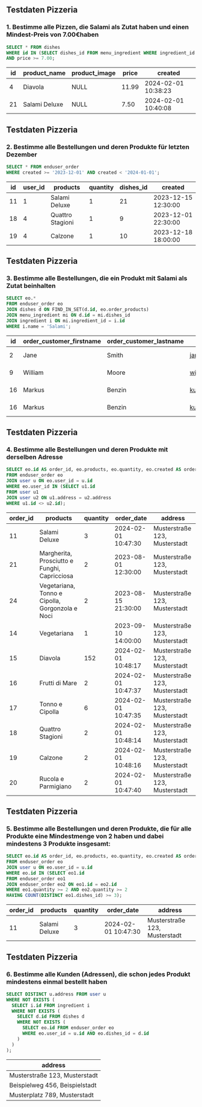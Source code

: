 ## Testdaten Pizzeria
### 1. Bestimme alle Pizzen, die Salami als Zutat haben und einen Mindest-Preis von 7.00€haben 

```sql
SELECT * FROM dishes 
WHERE id IN (SELECT dishes_id FROM menu_ingredient WHERE ingredient_id = (SELECT id FROM ingredient WHERE name = 'Salami'))
AND price >= 7.00;

```
| id | product_name   | product_image | price |         created         |
|----|----------------|---------------|-------|-------------------------|
| 4  | Diavola        | NULL          | 11.99 | 2024-02-01 10:38:23    |
| 21 | Salami Deluxe  | NULL          | 7.50  | 2024-02-01 10:40:08    |



## Testdaten Pizzeria
### 2. Bestimme alle Bestellungen und deren Produkte für letzten Dezember 

```sql
SELECT * FROM enduser_order 
WHERE created >= '2023-12-01' AND created < '2024-01-01';

```
| id  | user_id | products          | quantity | dishes_id |         created         |
|-----|---------|-------------------|----------|-----------|-------------------------|
| 11  | 1       | Salami Deluxe     | 1        | 21        | 2023-12-15 12:30:00    |
| 18  | 4       | Quattro Stagioni  | 1        | 9         | 2023-12-01 22:30:00    |
| 19  | 4       | Calzone           | 1        | 10        | 2023-12-18 18:00:00   |


## Testdaten Pizzeria
### 3. Bestimme alle Bestellungen, die ein Produkt mit Salami als Zutat beinhalten 

```sql
SELECT eo.*
FROM enduser_order eo
JOIN dishes d ON FIND_IN_SET(d.id, eo.order_products)
JOIN menu_ingredient mi ON d.id = mi.dishes_id
JOIN ingredient i ON mi.ingredient_id = i.id
WHERE i.name = 'Salami';
```
| id  | order_customer_firstname | order_customer_lastname | order_customer_email          | order_customer_phonenumber | order_products                                               | order_products_quantity | order_products_images | order_price | order_customer_address | order_created          |
|-----|--------------------------|-------------------------|-------------------------------|---------------------------|-------------------------------------------------------------|--------------------------|------------------------|--------------|------------------------|------------------------|
| 2   | Jane                     | Smith                   | jane@example.com              | 987654321                 | 4,5,6                                                         | 3                        | NULL                   | 39.97        | 456 Oak St             | 2023-12-18 00:00:00   |
| 9   | William                  | Moore                   | william@example.com           | 333444555                 | 4,8,12                                                        | 3                        | NULL                   | 52.45        | 606 Pine St            | 2024-01-31 00:00:00   |
| 16  | Markus                   | Benzin                  | kundenummereins@example.com   | 53453456                  | 1,2,3,4,5,6,7,8,9,10,11,12,13,14,15,16,17,18,19,20             | 1                        | NULL                   | NULL         | 123 All Street         | 2024-02-01 12:00:00   |
| 16  | Markus                   | Benzin                  | kundenummereins@example.com   | 53453456                  | 1,2,3,4,5,6,7,8,9,10,11,12,13,14,15,16,17,18,19,20             | 1                        | NULL                   | NULL         | 123 All Street         | 2024-02-01 12:00:00   |



## Testdaten Pizzeria
### 4. Bestimme alle Bestellungen und deren Produkte mit derselben Adresse

```sql
SELECT eo.id AS order_id, eo.products, eo.quantity, eo.created AS order_date, u.address
FROM enduser_order eo
JOIN user u ON eo.user_id = u.id
WHERE eo.user_id IN (SELECT u1.id
FROM user u1
JOIN user u2 ON u1.address = u2.address
WHERE u1.id <> u2.id);

```
| order_id | products                                        | quantity | order_date            | address                              |
|----------|-------------------------------------------------|----------|-----------------------|--------------------------------------|
| 11       | Salami Deluxe                                   | 3        | 2024-02-01 10:47:30  | Musterstraße 123, Musterstadt         |
| 21       | Margherita, Prosciutto e Funghi, Capricciosa     | 2        | 2023-08-01 12:30:00  | Musterstraße 123, Musterstadt         |
| 24       | Vegetariana, Tonno e Cipolla, Gorgonzola e Noci | 2        | 2023-08-15 21:30:00  | Musterstraße 123, Musterstadt         |
| 14       | Vegetariana                                    | 1        | 2023-09-10 14:00:00  | Musterstraße 123, Musterstadt         |
| 15       | Diavola                                         | 152      | 2024-02-01 10:48:17  | Musterstraße 123, Musterstadt         |
| 16       | Frutti di Mare                                  | 2        | 2024-02-01 10:47:37  | Musterstraße 123, Musterstadt         |
| 17       | Tonno e Cipolla                                 | 6        | 2024-02-01 10:47:35  | Musterstraße 123, Musterstadt         |
| 18       | Quattro Stagioni                                | 2        | 2024-02-01 10:48:14  | Musterstraße 123, Musterstadt         |
| 19       | Calzone                                         | 2        | 2024-02-01 10:48:16  | Musterstraße 123, Musterstadt         |
| 20       | Rucola e Parmigiano                             | 2        | 2024-02-01 10:47:40  | Musterstraße 123, Musterstadt         |



## Testdaten Pizzeria
### 5. Bestimme alle Bestellungen und deren Produkte, die für alle Produkte eine Mindestmenge von 2 haben und dabei mindestens 3 Produkte insgesamt:

```sql
SELECT eo.id AS order_id, eo.products, eo.quantity, eo.created AS order_date, u.address
FROM enduser_order eo
JOIN user u ON eo.user_id = u.id
WHERE eo.id IN (SELECT eo1.id
FROM enduser_order eo1
JOIN enduser_order eo2 ON eo1.id = eo2.id
WHERE eo1.quantity >= 2 AND eo2.quantity >= 2
HAVING COUNT(DISTINCT eo1.dishes_id) >= 3);

```
| order_id | products       | quantity | order_date            | address                           |
|----------|-----------------|----------|-----------------------|-----------------------------------|
| 11       | Salami Deluxe   | 3        | 2024-02-01 10:47:30   | Musterstraße 123, Musterstadt     |


## Testdaten Pizzeria
### 6. Bestimme alle Kunden (Adressen), die schon jedes Produkt mindestens einmal bestellt haben

```sql
SELECT DISTINCT u.address FROM user u
WHERE NOT EXISTS (
  SELECT i.id FROM ingredient i
  WHERE NOT EXISTS (
    SELECT d.id FROM dishes d
    WHERE NOT EXISTS (
      SELECT eo.id FROM enduser_order eo
      WHERE eo.user_id = u.id AND eo.dishes_id = d.id
    )
  )
);

```
| address                              |
|--------------------------------------|
| Musterstraße 123, Musterstadt         |
| Beispielweg 456, Beispielstadt        |
| Musterplatz 789, Musterstadt          |
